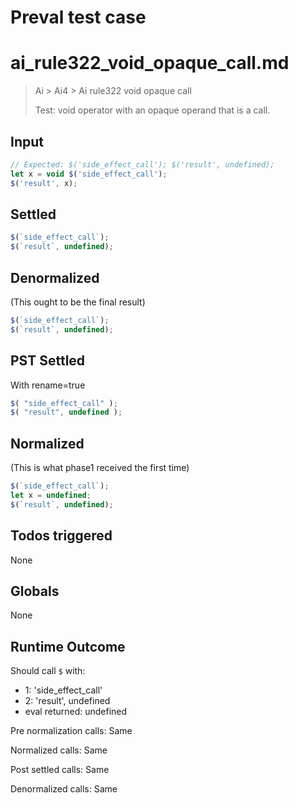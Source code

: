 # Preval test case

# ai_rule322_void_opaque_call.md

> Ai > Ai4 > Ai rule322 void opaque call
>
> Test: void operator with an opaque operand that is a call.

## Input

`````js filename=intro
// Expected: $('side_effect_call'); $('result', undefined);
let x = void $('side_effect_call');
$('result', x);
`````


## Settled


`````js filename=intro
$(`side_effect_call`);
$(`result`, undefined);
`````


## Denormalized
(This ought to be the final result)

`````js filename=intro
$(`side_effect_call`);
$(`result`, undefined);
`````


## PST Settled
With rename=true

`````js filename=intro
$( "side_effect_call" );
$( "result", undefined );
`````


## Normalized
(This is what phase1 received the first time)

`````js filename=intro
$(`side_effect_call`);
let x = undefined;
$(`result`, undefined);
`````


## Todos triggered


None


## Globals


None


## Runtime Outcome


Should call `$` with:
 - 1: 'side_effect_call'
 - 2: 'result', undefined
 - eval returned: undefined

Pre normalization calls: Same

Normalized calls: Same

Post settled calls: Same

Denormalized calls: Same
